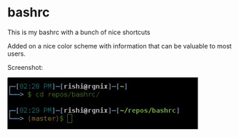 bashrc
======

This is my bashrc with a bunch of nice shortcuts

Added on a nice color scheme with information that can be valuable to most users.

Screenshot:

![Bash Screenshot](bashrc2.jpg "BASH")
